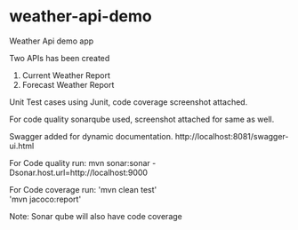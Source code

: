 # weather-api-demo
Weather Api demo app

Two APIs has been created
1. Current Weather Report
2. Forecast Weather Report

Unit Test cases using Junit, code coverage screenshot attached.

For code quality sonarqube used, screenshot attached for same as well.

Swagger added for dynamic documentation. http://localhost:8081/swagger-ui.html

For Code quality
  run: 
  mvn sonar:sonar -Dsonar.host.url=http://localhost:9000
  
  
For Code coverage
  run: 
  'mvn clean test'   
  'mvn jacoco:report'
       
       
       
Note: Sonar qube will also have code coverage
       
